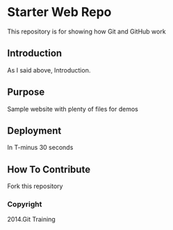 # Starter Web Repo

This repository is for showing how Git and GitHub work

## Introduction
As I said above, Introduction.

## Purpose

Sample website with plenty of files for demos

## Deployment

In T-minus 30 seconds

## How To Contribute
Fork this repository

### Copyright
2014.Git Training

